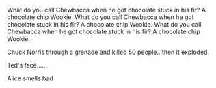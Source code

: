 
What do you call Chewbacca when he got chocolate stuck in his fir? A chocolate chip Wookie.
What do you call Chewbacca when he got chocolate stuck in his fir? A chocolate chip Wookie.
What do you call Chewbacca when he got chocolate stuck in his fir? A chocolate chip Wookie.


Chuck Norris through a grenade and killed 50 people...then it exploded. 

Ted's face......

Alice smells bad